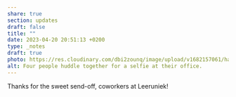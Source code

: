 ```yaml
---
share: true
section: updates
draft: false
title: ""
date: 2023-04-20 20:51:13 +0200
type: _notes
draft: true
photo: https://res.cloudinary.com/dbi2zounq/image/upload/v1682157061/haywrgrlddijy5mojpjo.jpg
alt: Four people huddle together for a selfie at their office.
---
```



Thanks for the sweet send-off, coworkers at Leeruniek!
